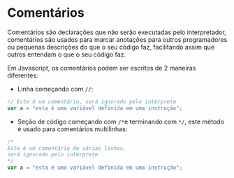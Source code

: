 # Comentários

Comentários são declarações que não serão executadas pelo interpretador, comentários são usados para marcar anotações para outros programadores ou pequenas descrições do que o seu código faz, facilitando assim que outros entendam o que o seu código faz.

Em Javascript, os comentários podem ser escritos de 2 maneiras diferentes:

- Linha começando com `//`:

```javascript
// Este é um comentário, será ignorado pelo intérprete
var a = "esta é uma variável definida em uma instrução";
```

- Seção de código começando com `/*`e terminando com `*/`, este método é usado para comentários multilinhas:

```javascript
/*
Este é um comentário de várias linhas,
será ignorado pelo intérprete
*/
var a = "esta é uma variável definida em uma instrução";
```